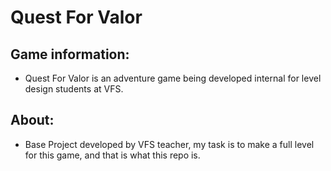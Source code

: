# Quest For Valor

## Game information:

* Quest For Valor is an adventure game being developed internal for level design students at VFS.

## About:

* Base Project developed by VFS teacher, my task is to make a full level for this game, and that is what this repo is.